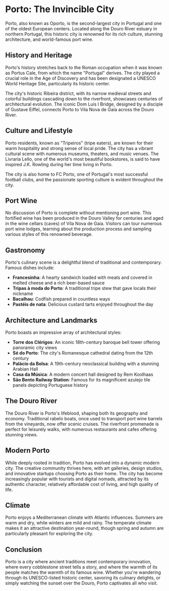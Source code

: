 # Porto: The Invincible City

Porto, also known as Oporto, is the second-largest city in Portugal and one of the oldest European centers. Located along the Douro River estuary in northern Portugal, this historic city is renowned for its rich culture, stunning architecture, and world-famous port wine.

## History and Heritage

Porto's history stretches back to the Roman occupation when it was known as Portus Cale, from which the name "Portugal" derives. The city played a crucial role in the Age of Discovery and has been designated a UNESCO World Heritage Site, particularly its historic center.

The city's historic Ribeira district, with its narrow medieval streets and colorful buildings cascading down to the riverfront, showcases centuries of architectural evolution. The iconic Dom Luís I Bridge, designed by a disciple of Gustave Eiffel, connects Porto to Vila Nova de Gaia across the Douro River.

## Culture and Lifestyle

Porto residents, known as "Tripeiros" (tripe eaters), are known for their warm hospitality and strong sense of local pride. The city has a vibrant cultural scene with numerous museums, theaters, and music venues. The Livraria Lello, one of the world's most beautiful bookstores, is said to have inspired J.K. Rowling during her time living in Porto.

The city is also home to FC Porto, one of Portugal's most successful football clubs, and the passionate sporting culture is evident throughout the city.

## Port Wine

No discussion of Porto is complete without mentioning port wine. This fortified wine has been produced in the Douro Valley for centuries and aged in the wine cellars (caves) of Vila Nova de Gaia. Visitors can tour numerous port wine lodges, learning about the production process and sampling various styles of this renowned beverage.

## Gastronomy

Porto's culinary scene is a delightful blend of traditional and contemporary. Famous dishes include:

- **Francesinha**: A hearty sandwich loaded with meats and covered in melted cheese and a rich beer-based sauce
- **Tripas à moda do Porto**: A traditional tripe stew that gave locals their nickname
- **Bacalhau**: Codfish prepared in countless ways
- **Pastéis de nata**: Delicious custard tarts enjoyed throughout the day

## Architecture and Landmarks

Porto boasts an impressive array of architectural styles:

- **Torre dos Clérigos**: An iconic 18th-century baroque bell tower offering panoramic city views
- **Sé do Porto**: The city's Romanesque cathedral dating from the 12th century
- **Palácio da Bolsa**: A 19th-century neoclassical building with a stunning Arabian Hall
- **Casa da Música**: A modern concert hall designed by Rem Koolhaas
- **São Bento Railway Station**: Famous for its magnificent azulejo tile panels depicting Portuguese history

## The Douro River

The Douro River is Porto's lifeblood, shaping both its geography and economy. Traditional rabelo boats, once used to transport port wine barrels from the vineyards, now offer scenic cruises. The riverfront promenade is perfect for leisurely walks, with numerous restaurants and cafes offering stunning views.

## Modern Porto

While deeply rooted in tradition, Porto has evolved into a dynamic modern city. The creative community thrives here, with art galleries, design studios, and innovative startups choosing Porto as their home. The city has become increasingly popular with tourists and digital nomads, attracted by its authentic character, relatively affordable cost of living, and high quality of life.

## Climate

Porto enjoys a Mediterranean climate with Atlantic influences. Summers are warm and dry, while winters are mild and rainy. The temperate climate makes it an attractive destination year-round, though spring and autumn are particularly pleasant for exploring the city.

## Conclusion

Porto is a city where ancient traditions meet contemporary innovation, where every cobblestone street tells a story, and where the warmth of its people matches the warmth of its famous wine. Whether you're wandering through its UNESCO-listed historic center, savoring its culinary delights, or simply watching the sunset over the Douro, Porto captivates all who visit.
